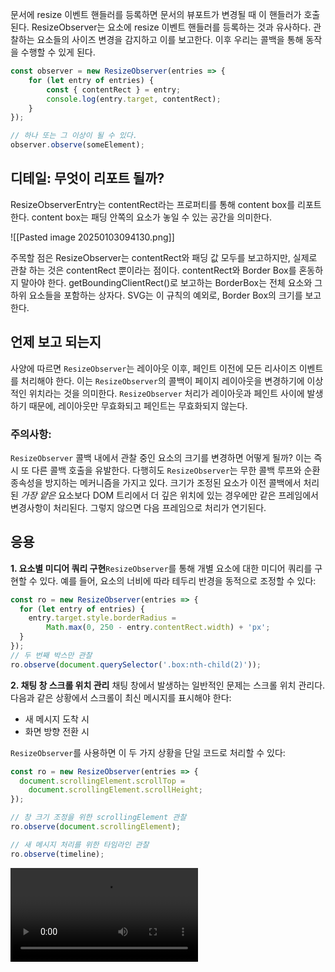 문서에 resize 이벤트 핸들러를 등록하면 문서의 뷰포트가 변경될 때 이 핸들러가 호출된다. ResizeObserver는 요소에 resize 이벤트 핸들러를 등록하는 것과 유사하다. 관찰하는 요소들의 사이즈 변경을 감지하고 이를 보고한다. 이후 우리는 콜백을 통해 동작을 수행할 수 있게 된다.

```jsx
const observer = new ResizeObserver(entries => {
	for (let entry of entries) {
		const { contentRect } = entry;
		console.log(entry.target, contentRect);
	}
});

// 하나 또는 그 이상이 될 수 있다.
observer.observe(someElement);
```

## 디테일: 무엇이 리포트 될까?

ResizeObserverEntry는 contentRect라는 프로퍼티를 통해 content box를 리포트한다. content box는 패딩 안쪽의 요소가 놓일 수 있는 공간을 의미한다.

![[Pasted image 20250103094130.png]]

주목할 점은 ResizeObserver는 contentRect와 패딩 값 모두를 보고하지만, 실제로 관찰 하는 것은 contentRect 뿐이라는 점이다. contentRect와 Border Box를 혼동하지 말아야 한다. getBoundingClientRect()로 보고하는 BorderBox는 전체 요소와 그 하위 요소들을 포함하는 상자다. SVG는 이 규칙의 예외로, Border Box의 크기를 보고한다.

## 언제 보고 되는지

사양에 따르면 `ResizeObserver`는 레이아웃 이후, 페인트 이전에 모든 리사이즈 이벤트를 처리해야 한다. 이는 `ResizeObserver`의 콜백이 페이지 레이아웃을 변경하기에 이상적인 위치라는 것을 의미한다. `ResizeObserver` 처리가 레이아웃과 페인트 사이에 발생하기 때문에, 레이아웃만 무효화되고 페인트는 무효화되지 않는다.

### 주의사항:

`ResizeObserver` 콜백 내에서 관찰 중인 요소의 크기를 변경하면 어떻게 될까? 이는 즉시 또 다른 콜백 호출을 유발한다. 다행히도 `ResizeObserver`는 무한 콜백 루프와 순환 종속성을 방지하는 메커니즘을 가지고 있다. 크기가 조정된 요소가 이전 콜백에서 처리된 _가장 얕은_ 요소보다 DOM 트리에서 더 깊은 위치에 있는 경우에만 같은 프레임에서 변경사항이 처리된다. 그렇지 않으면 다음 프레임으로 처리가 연기된다.

## 응용

**1. 요소별 미디어 쿼리 구현**`ResizeObserver`를 통해 개별 요소에 대한 미디어 쿼리를 구현할 수 있다. 예를 들어, 요소의 너비에 따라 테두리 반경을 동적으로 조정할 수 있다:

```jsx
const ro = new ResizeObserver(entries => {
  for (let entry of entries) {
    entry.target.style.borderRadius =
        Math.max(0, 250 - entry.contentRect.width) + 'px';
  }
});
// 두 번째 박스만 관찰
ro.observe(document.querySelector('.box:nth-child(2)'));

```

**2. 채팅 창 스크롤 위치 관리** 채팅 창에서 발생하는 일반적인 문제는 스크롤 위치 관리다. 다음과 같은 상황에서 스크롤이 최신 메시지를 표시해야 한다:

- 새 메시지 도착 시
- 화면 방향 전환 시

`ResizeObserver`를 사용하면 이 두 가지 상황을 단일 코드로 처리할 수 있다:

```jsx
const ro = new ResizeObserver(entries => {
  document.scrollingElement.scrollTop =
    document.scrollingElement.scrollHeight;
});

// 창 크기 조정을 위한 scrollingElement 관찰
ro.observe(document.scrollingElement);

// 새 메시지 처리를 위한 타임라인 관찰
ro.observe(timeline);

```

<video controls autoplay="true" src="https://web.dev/static/articles/resize-observer/video/webfundamentals-assets/resizeobserver/chat_vp8.webm" />

**3. 커스텀 요소의 레이아웃 관리**`ResizeObserver` 이전에는 커스텀 요소의 크기 변경을 감지하여 하위 요소들의 레이아웃을 다시 조정하는 신뢰할 만한 방법이 없었다.

**INP(Interaction to Next Paint)에 미치는 영향** 성능 최적화를 위해 다음 사항들을 고려해야 한다:

- CSS 선택자를 최대한 단순화하여 스타일 재계산 작업을 최소화
- 강제 리플로우를 유발하는 작업 피하기
- DOM 요소가 많을수록 레이아웃 업데이트 시간이 증가함을 인지

`ResizeObserver`는 강력한 API이지만, 렌더링 지연을 최소화하도록 주의하여 사용해야 한다.